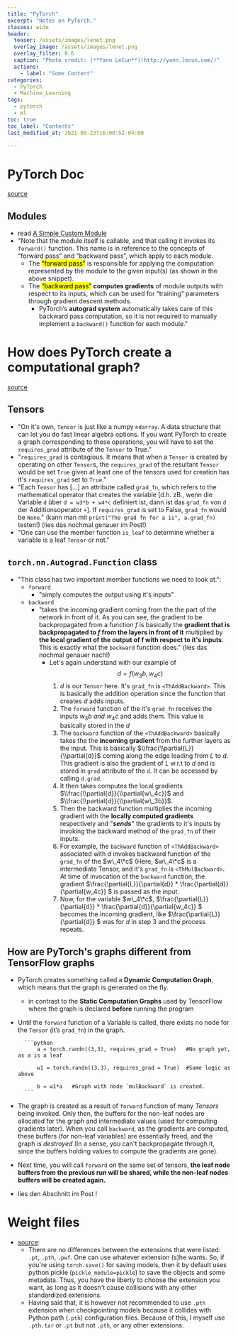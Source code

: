```yaml
---
title: "PyTorch"
excerpt: "Notes on PyTorch."
classes: wide
header:
  teaser: /assets/images/lenet.png
  overlay_image: /assets/images/lenet.png
  overlay_filter: 0.6
  caption: "Photo credit: [**Yann LeCun**](http://yann.lecun.com/)"
  actions:
    - label: "Some Content"
categories:
  - PyTorch
  - Machine_Learning
tags:
  - pytorch
  - ml
toc: true
toc_label: "Contents"
last_modified_at: 2021-09-23T16:00:52-04:00

---
```


# PyTorch Doc

[source](https://pytorch.org/docs/stable/notes/modules.html)

## Modules

- read [A Simple Custom Module](https://pytorch.org/docs/stable/notes/modules.html#a-simple-custom-module)
- "Note that the module itself is callable, and that calling it invokes its `forward()` function. This name is in reference to the concepts of “forward pass” and “backward pass”, which apply to each module. 
	- The <mark>“forward pass”</mark> is responsible for applying the computation represented by the module to the given input(s) (as shown in the above snippet). 
	- The <mark>“backward pass”</mark> **computes gradients** of module outputs with respect to its inputs, which can be used for “training” parameters through gradient descent methods. 
        - PyTorch’s **autograd system** automatically takes care of this backward pass computation, so it is not required to manually implement a `backward()` function for each module."

# How does PyTorch create a computational graph? 

[source](https://blog.paperspace.com/pytorch-101-understanding-graphs-and-automatic-differentiation/)

## Tensors

- "On it's own, `Tensor` is just like a numpy `ndarray`. A data structure that can let you do fast linear algebra options. If you want PyTorch to create a graph corresponding to these operations, you will have to set the `requires_grad` attribute of the `Tensor` to True."
- "`requires_grad` is contagious. It means that when a `Tensor` is created by operating on other `Tensor`s, the `requires_grad` of the resultant `Tensor` would be set `True` given at least one of the tensors used for creation has it's `requires_grad` set to `True`."
- "Each `Tensor` has [...] an attribute called `grad_fn`, which refers to the mathematical operator that creates the variable [d.h. zB., wenn die Variable `d` über `d = w3*b + w4*c` definiert ist, dann ist das `grad_fn` von `d` der Additionsoperator `+`]. If `requires_grad` is set to False, `grad_fn` would be `None`." (kann man mit `print("The grad fn for a is", a.grad_fn)` testen!) (lies das nochmal genauer im Post!)
- "One can use the member function `is_leaf` to determine whether a variable is a leaf `Tensor` or not."

## `torch.nn.Autograd.Function` class

- "This class has two important member functions we need to look at.":
	- `forward`
		- "simply computes the output using it's inputs"
	- `backward`
		- "takes the incoming gradient coming from the the part of the network in front of it. As you can see, the gradient to be backpropagated from a function $f$ is basically the **gradient that is backpropagated to $f$ from the layers in front of it** multiplied by **the local gradient of the output of f with respect to it's inputs**. This is exactly what the `backward` function does." (lies das nochmal genauer nach!)
			- Let's again understand with our example of $$ d = f(w_3b , w_4c) $$
				1.  _d_ is our `Tensor` here. It's `grad_fn`  is `<ThAddBackward>`_._ This is basically the addition operation since the function that creates _d_ adds inputs.
				2.  The `forward` function of the it's `grad_fn`  receives the inputs $w_3b$ _and_ $w_4c$ and adds them. This value is basically stored in the _d_
				3.  The `backward` function of the `<ThAddBackward>`  basically takes the the **incoming gradient** from the further layers as the input. This is basically $\\frac{\\partial{L}}{\\partial{d}}$ coming along the edge leading from _L_ to _d._ This gradient is also the gradient of _L_ w.r.t to _d_ and is stored in `grad`  attribute of the `d`. It can be accessed by calling `d.grad`_._
				4.  It then takes computes the local gradients $\\frac{\\partial{d}}{\\partial{w\_4c}}$ and $\\frac{\\partial{d}}{\\partial{w\_3b}}$.
				5.  Then the backward function multiplies the incoming gradient with the **locally computed gradients** respectively and "_**sends**_" the gradients to it's inputs by invoking the backward method of the `grad_fn` of their inputs.
				6.  For example, the `backward` function of  `<ThAddBackward>`  associated with _d_ invokes backward function of the `grad_fn` of the $w\_4\*c$ (Here, $w\_4\*c$ is a intermediate Tensor, and it's `grad_fn` is `<ThMulBackward>`. At time of invocation of the `backward` function, the gradient $\\frac{\\partial{L}}{\\partial{d}} * \\frac{\\partial{d}}{\\partial{w_4c}} $ is passed as the input.
				7.  Now, for the variable $w\_4\*c$, $\\frac{\\partial{L}}{\\partial{d}} \* \\frac{\\partial{d}}{\\partial{w\_4c}} $ becomes the incoming gradient, like $\\frac{\\partial{L}}{\\partial{d}} $ was for $d$ in step 3 and the process repeats.

## How are PyTorch's graphs different from TensorFlow graphs

- PyTorch creates something called a **Dynamic Computation Graph**, which means that the graph is generated on the fly.
	- in contrast to the **Static Computation Graphs** used by TensorFlow where the graph is declared **before** running the program
- Until the `forward` function of a Variable is called, there exists no node for the `Tensor` (it’s `grad_fn`) in the graph.

        ```python
            a = torch.randn((3,3), requires_grad = True)   #No graph yet, as a is a leaf
            
            w1 = torch.randn((3,3), requires_grad = True)  #Same logic as above
            
            b = w1*a   #Graph with node `mulBackward` is created.
        ```    

- The graph is created as a result of `forward` function of many _Tensors_ being invoked. Only then, the buffers for the non-leaf nodes are allocated for the graph and intermediate values (used for computing gradients later). When you call `backward`, as the gradients are computed, these buffers (for non-leaf variables) are essentially freed, and the graph is _destroyed_ (In a sense, you can\'t backpropagate through it, since the buffers holding values to compute the gradients are gone).

- Next time, you will call `forward` on the same set of tensors, **the leaf node buffers from the previous run will be shared, while the non-leaf nodes buffers will be created again.**

- lies den Abschnitt im Post !

# Weight files

- [source](https://stackoverflow.com/questions/59095824/what-is-the-difference-between-pt-pth-and-pwf-extentions-in-pytorch):
    - There are no differences between the extensions that were listed: `.pt`, `.pth`, `.pwf`. One can use whatever extension (s)he wants. So, if you're using `torch.save()` for saving models, then it by default uses python pickle (`pickle_module=pickle`) to save the objects and some metadata. Thus, you have the liberty to choose the extension you want, as long as it doesn't cause collisions with any other standardized extensions.
    - Having said that, it is however not recommended to use `.pth` extension when checkpointing models because it collides with Python path (`.pth`) configuration files. Because of this, I myself use `.pth.tar` or `.pt` but not `.pth`, or any other extensions.

